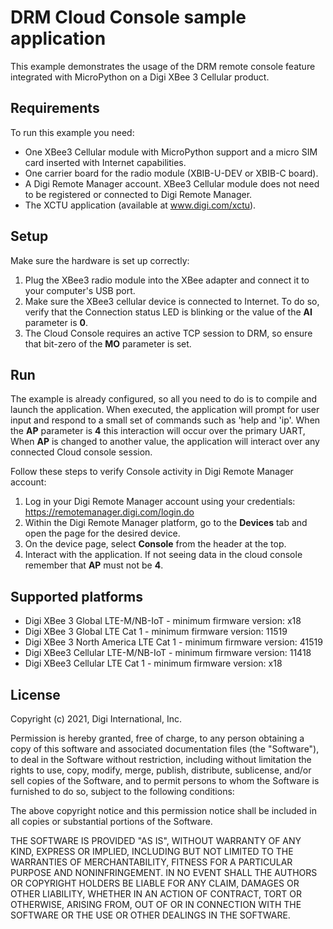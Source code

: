 DRM Cloud Console sample application
====================================

This example demonstrates the usage of the DRM remote console feature
integrated with MicroPython on a Digi XBee 3 Cellular product.

Requirements
------------

To run this example you need:

* One XBee3 Cellular module with MicroPython support and a micro SIM card
  inserted with Internet capabilities.
* One carrier board for the radio module (XBIB-U-DEV or XBIB-C board).
* A Digi Remote Manager account. XBee3 Cellular module does not need to be
  registered or connected to Digi Remote Manager.
* The XCTU application (available at www.digi.com/xctu).

Setup
-----

Make sure the hardware is set up correctly:

1. Plug the XBee3 radio module into the XBee adapter and connect it to your
   computer's USB port.
2. Make sure the XBee3 cellular device is connected to Internet. To do so,
   verify that the Connection status LED is blinking or the value of the
   **AI** parameter is **0**.
3. The Cloud Console requires an active TCP session to DRM, so ensure
   that bit-zero of the **MO** parameter is set.

Run
---

The example is already configured, so all you need to do is to compile
and launch the application. When executed, the application will prompt
for user input and respond to a small set of commands such as 'help
and 'ip'.  When the **AP** parameter is **4** this interaction will
occur over the primary UART, When **AP** is changed to another value,
the application will interact over any connected Cloud console session.

Follow these steps to verify Console activity in Digi Remote
Manager account:

1. Log in your Digi Remote Manager account using your credentials:
   https://remotemanager.digi.com/login.do
2. Within the Digi Remote Manager platform, go to the **Devices** tab
   and open the page for the desired device.
3. On the device page, select **Console** from the header at the top.
4. Interact with the application. If not seeing data in the cloud
   console remember that **AP** must not be **4**.

Supported platforms
-------------------

* Digi XBee 3 Global LTE-M/NB-IoT - minimum firmware version: x18
* Digi XBee 3 Global LTE Cat 1 - minimum firmware version: 11519
* Digi XBee 3 North America LTE Cat 1 - minimum firmware version: 41519
* Digi XBee3 Cellular LTE-M/NB-IoT - minimum firmware version: 11418
* Digi XBee3 Cellular LTE Cat 1 - minimum firmware version: x18

License
-------

Copyright (c) 2021, Digi International, Inc.

Permission is hereby granted, free of charge, to any person obtaining a copy
of this software and associated documentation files (the "Software"), to deal
in the Software without restriction, including without limitation the rights
to use, copy, modify, merge, publish, distribute, sublicense, and/or sell
copies of the Software, and to permit persons to whom the Software is
furnished to do so, subject to the following conditions:

The above copyright notice and this permission notice shall be included in all
copies or substantial portions of the Software.

THE SOFTWARE IS PROVIDED "AS IS", WITHOUT WARRANTY OF ANY KIND, EXPRESS OR
IMPLIED, INCLUDING BUT NOT LIMITED TO THE WARRANTIES OF MERCHANTABILITY,
FITNESS FOR A PARTICULAR PURPOSE AND NONINFRINGEMENT. IN NO EVENT SHALL THE
AUTHORS OR COPYRIGHT HOLDERS BE LIABLE FOR ANY CLAIM, DAMAGES OR OTHER
LIABILITY, WHETHER IN AN ACTION OF CONTRACT, TORT OR OTHERWISE, ARISING FROM,
OUT OF OR IN CONNECTION WITH THE SOFTWARE OR THE USE OR OTHER DEALINGS IN THE
SOFTWARE.
